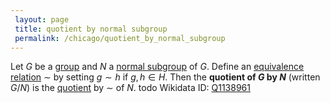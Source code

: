 ```yaml
---
 layout: page
 title: quotient by normal subgroup
 permalink: /chicago/quotient_by_normal_subgroup
---
```


Let $G$ be a [group](https://mathgloss.github.io/MathGloss/chicago/group) and $N$ a [normal subgroup](https://mathgloss.github.io/MathGloss/chicago/normal_subgroup) of $G$. Define an [equivalence relation](https://mathgloss.github.io/MathGloss/chicago/equivalence_relation) $\sim$ by setting $g\sim h$ if $g,h \in H$. Then the **quotient of $G$ by $N$** (written $G/N$) is the [quotient](https://mathgloss.github.io/MathGloss/chicago/quotient_by_equivalence_relation) by $\sim$ of $N$. todo 
Wikidata ID: [Q1138961](https://www.wikidata.org/wiki/Q1138961)